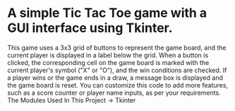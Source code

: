 # A simple Tic Tac Toe game with a GUI interface using Tkinter.
This game uses  a 3x3 grid of buttons to represent the game board, and the current player is displayed in a label below the grid. When a button is clicked, the corresponding cell on the game board is marked with the current player's symbol ("X" or "O"), and the win conditions are checked. If a player wins or the game ends in a draw, a message box is displayed and the game board is reset.
You can customize this code to add more features, such as a score counter or player name inputs, as per your requirements.
The Modules Used In This Project -> Tkinter 
